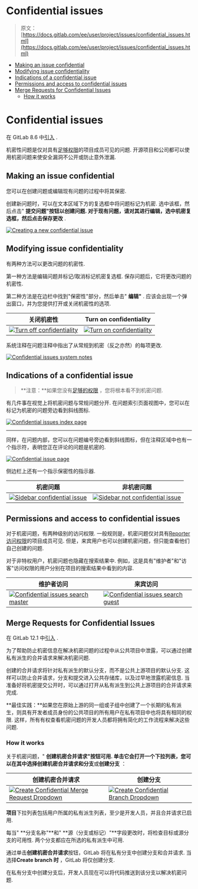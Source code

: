# Confidential issues

> 原文：[https://docs.gitlab.com/ee/user/project/issues/confidential_issues.html](https://docs.gitlab.com/ee/user/project/issues/confidential_issues.html)

*   [Making an issue confidential](#making-an-issue-confidential)
*   [Modifying issue confidentiality](#modifying-issue-confidentiality)
*   [Indications of a confidential issue](#indications-of-a-confidential-issue)
*   [Permissions and access to confidential issues](#permissions-and-access-to-confidential-issues)
*   [Merge Requests for Confidential Issues](#merge-requests-for-confidential-issues)
    *   [How it works](#how-it-works)

# Confidential issues[](#confidential-issues "Permalink")

在 GitLab 8.6 中[引入](https://gitlab.com/gitlab-org/gitlab-foss/-/merge_requests/3282) .

机密性问题是仅对具有[足够权限](#permissions-and-access-to-confidential-issues)的项目成员可见的问题. 开源项目和公司都可以使用机密问题来使安全漏洞不公开或防止意外泄漏.

## Making an issue confidential[](#making-an-issue-confidential "Permalink")

您可以在创建问题或编辑现有问题的过程中将其保密.

创建新问题时，可以在文本区域下方的复选框中将问题标记为机密. 选中该框，然后点击" **提交问题"**按钮以创建问题. 对于现有问题，请对其进行编辑，选中机密复选框，然后点击**保存更改** .

[![Creating a new confidential issue](img/43a1d5a081bb166e1d43d6e671f250e1.png)](img/confidential_issues_create.png)

## Modifying issue confidentiality[](#modifying-issue-confidentiality "Permalink")

有两种方法可以更改问题的机密性.

第一种方法是编辑问题并标记/取消标记机密复选框. 保存问题后，它将更改问题的机密性.

第二种方法是在边栏中找到"保密性"部分，然后单击" **编辑"** . 应该会出现一个弹出窗口，并为您提供打开或关闭机密性的选项.

| 关闭机密性 | Turn on confidentiality |
| --- | --- |
| [![Turn off confidentiality](img/429e9751a8b0336bb8b7e3faab15a373.png)](img/turn_off_confidentiality.png) | [![Turn on confidentiality](img/3252759837ced64a222db48c62becdd3.png)](img/turn_on_confidentiality.png) |

系统注释在问题注释中指出了从常规到机密（反之亦然）的每项更改.

[![Confidential issues system notes](img/b66dc4137ac73e81c66e408cf9fcf391.png)](img/confidential_issues_system_notes.png)

## Indications of a confidential issue[](#indications-of-a-confidential-issue "Permalink")

> **注意：**如果您没有[足够的权限](#permissions-and-access-to-confidential-issues) ，您将根本看不到机密问题.

有几件事在视觉上将机密问题与常规问题分开. 在问题索引页面视图中，您可以在标记为机密的问题旁边看到斜线图标.

[![Confidential issues index page](img/8cebf5d928a8666adcfc25eccfeec89e.png)](img/confidential_issues_index_page.png)

* * *

同样，在问题内部，您可以在问题编号旁边看到斜线图标，但在注释区域中也有一个指示符，表明您正在评论的问题是机密的.

[![Confidential issue page](img/ea665ae1d507d66f5a44d05ff9e32613.png)](img/confidential_issues_issue_page.png)

侧边栏上还有一个指示保密性的指示器.

| 机密问题 | 非机密问题 |
| --- | --- |
| [![Sidebar confidential issue](img/813e077e7aa22bb747b5f237984f1b22.png)](img/sidebar_confidential_issue.png) | [![Sidebar not confidential issue](img/6a33d33154553990ed15338a6f9c7b35.png)](img/sidebar_not_confidential_issue.png) |

## Permissions and access to confidential issues[](#permissions-and-access-to-confidential-issues "Permalink")

对于机密问题，有两种级别的访问权限. 一般规则是，机密问题仅对具有[Reporter 访问权限](../../permissions.html#project-members-permissions)的项目成员可见. 但是，来宾用户也可以创建机密问题，但只能查看他们自己创建的问题.

对于非特权用户，机密问题也隐藏在搜索结果中. 例如，这是具有"维护者"和"访客"访问权限的用户分别在项目的搜索结果中看到的内容.

| 维护者访问 | 来宾访问 |
| --- | --- |
| [![Confidential issues search master](img/30460bec4b16c49e4f5d5ccc7ac92601.png)](img/confidential_issues_search_master.png) | [![Confidential issues search guest](img/2bb7640bbe66bec0d43070f6f4053758.png)](img/confidential_issues_search_guest.png) |

## Merge Requests for Confidential Issues[](#merge-requests-for-confidential-issues "Permalink")

在 GitLab 12.1 中[引入](https://gitlab.com/gitlab-org/gitlab-foss/-/issues/58583) .

为了帮助防止机密信息在解决机密问题的过程中从公共项目中泄露，可以通过创建私有派生的合并请求来解决机密问题.

创建的合并请求将针对私有派生的默认分支，而不是公共上游项目的默认分支. 这样可以防止合并请求，分支和提交进入公共存储库，以及过早地泄露机密信息. 当准备好将机密提交公开时，可以通过打开从私有派生到公共上游项目的合并请求来完成.

**最佳实践：**如果您在原始上游的同一组或子组中创建了一个长期的私有派生，则具有开发者成员身份的公共项目的所有用户在私有项目中也将具有相同的权限. 这样，所有有权查看机密问题的开发人员都将拥有简化的工作流程来解决这些问题.

### How it works[](#how-it-works "Permalink")

关于机密问题，" **创建机密合并请求"**按钮可用. 单击它会打开一个下拉列表，您可以在其中选择**创建机密合并请求和分支**或**创建分支** ：

| 创建机密合并请求 | 创建分支 |
| --- | --- |
| [![Create Confidential Merge Request Dropdown](img/17d0ef7b105be8069a4258a758bd25bb.png)](img/confidential_mr_dropdown_v12_1.png) | [![Create Confidential Branch Dropdown](img/4f9a7d54cb4f539c606eaef8fd65b8ed.png)](img/confidential_mr_branch_dropdown_v12_1.png) |

**项目**下拉列表包括用户所属的私有派生列表，至少是开发人员，并且合并请求已启用.

每当" **分支名称"**和" **源（分支或标记）"**字段更改时，将检查目标或源分支的可用性. 两个分支都应在所选的私有派生中可用.

通过单击**创建机密合并请求**按钮，GitLab 将在私有分支中创建分支和合并请求. 当选择**Create branch 时** ，GitLab 将仅创建分支.

在私有分支中创建分支后，开发人员现在可以将代码推送到该分支以解决机密问题.